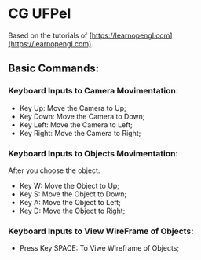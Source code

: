 #  CG UFPel

Based on the tutorials of [https://learnopengl.com](https://learnopengl.com). 

## Basic Commands:

### Keyboard Inputs to Camera Movimentation:

* Key Up: Move the Camera to Up;
* Key Down: Move the Camera to Down;
* Key Left: Move the Camera to Left;
* Key Right: Move the Camera to Right;

### Keyboard Inputs to Objects Movimentation:

After you choose the object.

* Key W: Move the Object to Up;
* Key S: Move the Object to Down;
* Key A: Move the Object to Left;
* Key D: Move the Object to Right;

### Keyboard Inputs to View WireFrame of Objects:

* Press Key SPACE: To Viwe Wireframe of Objects;

